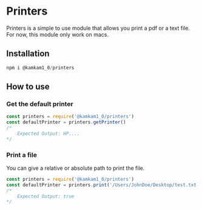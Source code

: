 # Printers
Printers is a simple to use module that allows you print a pdf or a text file. For now, this module only work on macs.

## Installation
```js
npm i @kamkam1_0/printers
```

## How to use

### Get the default printer

```js
const printers = require('@kamkam1_0/printers')
const defaultPrinter = printers.getPrinter()
/*
    Expected Output: HP....
*/
```

### Print a file
You can give a relative or absolute path to print the file.

```js
const printers = require('@kamkam1_0/printers')
const defaultPrinter = printers.print('/Users/JohnDoe/Desktop/test.txt')
/*
    Expected Output: true
*/
```